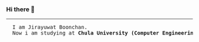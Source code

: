 ### Hi there 👋

<hr>
<pre>
  I am Jirayuwat Boonchan.
  Now i am studying at <strong>Chula University (Computer Engineering)</strong>
</pre>
<!--
**jirayuwat12/jirayuwat12** is a ✨ _special_ ✨ repository because its `README.md` (this file) appears on your GitHub profile.

Here are some ideas to get you started:

- 🔭 I’m currently working on ...
- 🌱 I’m currently learning ...
- 👯 I’m looking to collaborate on ...
- 🤔 I’m looking for help with ...
- 💬 Ask me about ...
- 📫 How to reach me: ...
- 😄 Pronouns: ...
- ⚡ Fun fact: ...
-->

